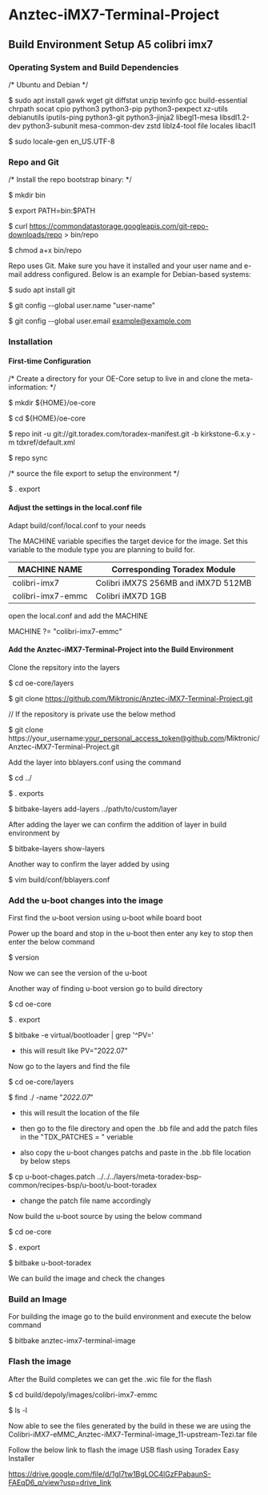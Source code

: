 # Anztec-iMX7-Terminal-Project

## Build Environment Setup A5 colibri imx7

### Operating System and Build Dependencies

/* Ubuntu and Debian */

$ sudo apt install gawk wget git diffstat unzip texinfo gcc build-essential chrpath socat cpio python3 python3-pip python3-pexpect xz-utils debianutils iputils-ping python3-git python3-jinja2 libegl1-mesa libsdl1.2-dev python3-subunit mesa-common-dev zstd liblz4-tool file locales libacl1

$ sudo locale-gen en_US.UTF-8

### Repo and Git

/* Install the repo bootstrap binary: */

$ mkdir bin

$ export PATH=bin:$PATH

$ curl https://commondatastorage.googleapis.com/git-repo-downloads/repo > bin/repo

$ chmod a+x bin/repo

Repo uses Git. Make sure you have it installed and your user name and e-mail address configured.
Below is an example for Debian-based systems:

$ sudo apt install git

$ git config --global user.name "user-name"

$ git config --global user.email <example@example.com>

### Installation

#### First-time Configuration

/* Create a directory for your OE-Core setup to live in and clone the meta-information: */

$ mkdir ${HOME}/oe-core

$ cd ${HOME}/oe-core

$ repo init -u git://git.toradex.com/toradex-manifest.git -b kirkstone-6.x.y -m tdxref/default.xml

$ repo sync

/* source the file export to setup the environment */

$ . export

#### Adjust the settings in the local.conf file

Adapt build/conf/local.conf to your needs

The MACHINE variable specifies the target device for the image. Set this variable to the module type
you are planning to build for.

| MACHINE NAME       | Corresponding Toradex Module            |
|--------------------|-----------------------------------------|
| colibri-imx7       | Colibri iMX7S 256MB and iMX7D 512MB     |
| colibri-imx7-emmc  | Colibri iMX7D 1GB                       |

open the local.conf and add the MACHINE

MACHINE ?= "colibri-imx7-emmc"

#### Add the Anztec-iMX7-Terminal-Project into the Build Environment

Clone the repsitory into the layers

$ cd oe-core/layers

$ git clone https://github.com/Miktronic/Anztec-iMX7-Terminal-Project.git

// If the repository is private use the below method

$ git clone https://your_username:your_personal_access_token@github.com/Miktronic/Anztec-iMX7-Terminal-Project.git

Add the layer into bblayers.conf using the command

$ cd ../

$ . exports

$ bitbake-layers add-layers ../path/to/custom/layer

After adding the layer we can confirm the addition of layer in build environment by

$ bitbake-layers show-layers

Another way to confirm the layer added by using

$ vim build/conf/bblayers.conf

### Add the u-boot changes into the image 

First find the u-boot version using u-boot while board boot

Power up the board and stop in the u-boot then enter any key to stop then enter the below command 

$ version 

Now we can see the version of the u-boot 

Another way of finding u-boot version go to build directory 

$ cd oe-core

$ . export

$ bitbake -e virtual/bootloader | grep '^PV='

- this will result like PV="2022.07"

Now go to the layers and find the file

$ cd oe-core/layers

$ find ./ -name "*2022.07*"

- this will result the location of the file
  
- then go to the file directory and open the .bb file and add the patch files in the "TDX_PATCHES = " veriable
  
- also copy the u-boot changes patchs and paste in the .bb file location by below steps

$ cp u-boot-chages.patch ../../../layers/meta-toradex-bsp-common/recipes-bsp/u-boot/u-boot-toradex

- change the patch file name accordingly 

Now build the u-boot source by using the below command

$ cd oe-core

$ . export

$ bitbake u-boot-toradex

We can build the image and check the changes 

### Build an Image

For building the image go to the build environment and execute the below command

$ bitbake anztec-imx7-terminal-image

### Flash the image

After the Build completes we can get the .wic file for the flash

$ cd build/depoly/images/colibri-imx7-emmc

$ ls -l

Now able to see the files generated by the build in these we are using the Colibri-iMX7-eMMC_Anztec-iMX7-Terminal-image_11-upstream-Tezi.tar file

Follow the below link to flash the image USB flash using Toradex Easy Installer

https://drive.google.com/file/d/1gI7tw1BgLOC4lGzFPabaunS-FAEqD6_q/view?usp=drive_link
